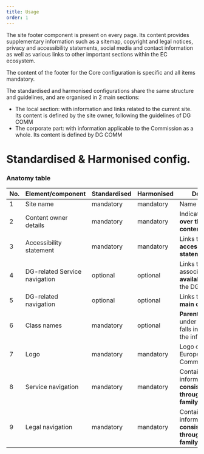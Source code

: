 ```yaml
---
title: Usage
order: 1
---
```

The site footer component is present on every page. Its content provides supplementary information such as a sitemap, copyright and legal notices, privacy and accessibility statements, social media and contact information as well as various links to other important sections within the EC ecosystem.

The content of the footer for the Core configuration is specific and all items mandatory.

The standardised and harmonised configurations share the same structure and guidelines, and are organised in 2 main sections:

- The local section: with information and links related to the current site. Its content is defined by the site owner, following the guidelines of DG COMM
- The corporate part: with information applicable to the Commission as a whole. Its content is defined by DG COMM

# Standardised & Harmonised config.

### **A﻿natomy table**

| No. | Element/component             | Standardised | Harmonised | Description                                                                    |
| --- | ----------------------------- | ------------ | ---------- | ------------------------------------------------------------------------------ |
| 1   | Site name                     | mandatory    | mandatory  | Name of the site                                                               |
| 2   | Content owner details         | mandatory    | mandatory  | Indicates **ownership over the site's content**                                |
| 3   | Accessibility statement       | mandatory    | mandatory  | Links to the **accessibility statement**                                       |
| 4   | DG-related Service navigation | optional     | optional   | Links to the associated **services available** through the DG-site             |
| 5   | DG-related navigation         | optional     | optional   | Links to the **main content pages**                                            |
| 6   | Class names                   | mandatory    | optional   | **Parent classes** under which the DG falls in relation to the info-site       |
| 7   | Logo                          | mandatory    | mandatory  | Logo of the European Commission                                                |
| 8   | Service navigation            | mandatory    | mandatory  | Contains legal information links **\- consistent throughout the family sites** |
| 9   | Legal navigation              | mandatory    | mandatory  | Contains legal information links **\- consistent throughout the family sites** |

